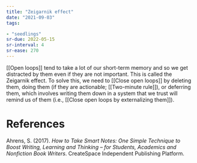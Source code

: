 ```yaml
---
title: "Zeigarnik effect"
date: "2021-09-03"
tags:

- "seedlings"
sr-due: 2022-05-15
sr-interval: 4
sr-ease: 270
---
```


[[Open loops]] tend to take a lot of our short-term memory and so we get distracted by them even if they are not important. This is called the Zeigarnik effect. To solve this, we need to [[Close open loops]] by deleting them, doing them (if they are actionable; [[Two-minute rule]]), or deferring them, which involves writing them down in a system that we trust will remind us of them (i.e., [[Close open loops by externalizing them]]).

# References

Ahrens, S. (2017). *How to Take Smart Notes: One Simple Technique to Boost Writing, Learning and Thinking – for Students, Academics and Nonfiction Book Writers*. CreateSpace Independent Publishing Platform.